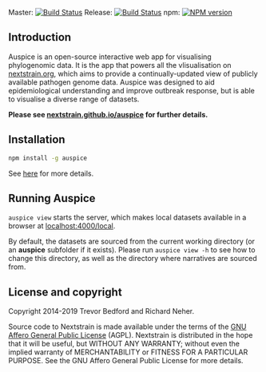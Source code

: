 Master: [![Build Status](https://travis-ci.com/nextstrain/auspice.svg?branch=master)](https://travis-ci.com/nextstrain/auspice)
Release: [![Build Status](https://travis-ci.com/nextstrain/auspice.svg?branch=release)](https://travis-ci.com/nextstrain/auspice)
npm: [![NPM version](https://img.shields.io/npm/v/auspice.svg?style=flat-square)](https://www.npmjs.com/package/auspice)


## Introduction

Auspice is an open-source interactive web app for visualising phylogenomic data.
It is the app that powers all the vlisualisation on [nextstrain.org](https://nextstrain.org), which aims to provide a continually-updated view of publicly available pathogen genome data.
Auspice was designed to aid epidemiological understanding and improve outbreak response, but is able to visualise a diverse range of datasets.


**Please see [nextstrain.github.io/auspice](https://nextstrain.github.io/auspice) for further details.**


## Installation

```bash
npm install -g auspice
```
See [here](https://nextstrain.github.io/auspice/installation) for more details.


## Running Auspice

`auspice view` starts the server, which makes local datasets available in a browser at  [localhost:4000/local](http://localhost:4000/local).

By default, the datasets are sourced from the current working directory (or an **auspice** subfolder if it exists).
Please run `auspice view -h` to see how to change this directory, as well as the directory where narratives are sourced from.


## License and copyright
Copyright 2014-2019 Trevor Bedford and Richard Neher.

Source code to Nextstrain is made available under the terms of the [GNU Affero General Public License](LICENSE.txt) (AGPL). Nextstrain is distributed in the hope that it will be useful, but WITHOUT ANY WARRANTY; without even the implied warranty of MERCHANTABILITY or FITNESS FOR A PARTICULAR PURPOSE.  See the GNU Affero General Public License for more details.
